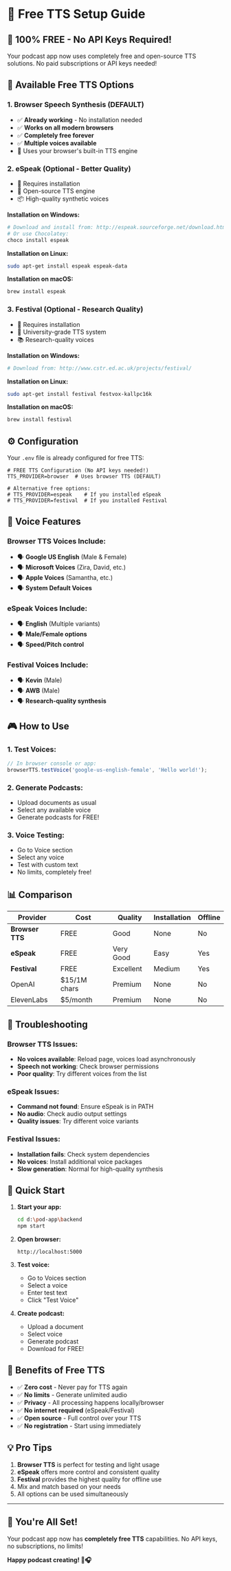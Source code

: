 # 🎤 Free TTS Setup Guide

## 🎯 **100% FREE - No API Keys Required!**

Your podcast app now uses completely free and open-source TTS solutions. No paid subscriptions or API keys needed!

## 🚀 **Available Free TTS Options**

### 1. **Browser Speech Synthesis** (DEFAULT)
- ✅ **Already working** - No installation needed
- ✅ **Works on all modern browsers**
- ✅ **Completely free forever**
- ✅ **Multiple voices available**
- 🎵 Uses your browser's built-in TTS engine

### 2. **eSpeak** (Optional - Better Quality)
- 🔧 Requires installation
- 🎵 Open-source TTS engine
- 📦 High-quality synthetic voices

**Installation on Windows:**
```bash
# Download and install from: http://espeak.sourceforge.net/download.html
# Or use Chocolatey:
choco install espeak
```

**Installation on Linux:**
```bash
sudo apt-get install espeak espeak-data
```

**Installation on macOS:**
```bash
brew install espeak
```

### 3. **Festival** (Optional - Research Quality)
- 🔧 Requires installation
- 🎵 University-grade TTS system
- 📚 Research-quality voices

**Installation on Windows:**
```bash
# Download from: http://www.cstr.ed.ac.uk/projects/festival/
```

**Installation on Linux:**
```bash
sudo apt-get install festival festvox-kallpc16k
```

**Installation on macOS:**
```bash
brew install festival
```

## ⚙️ **Configuration**

Your `.env` file is already configured for free TTS:

```properties
# FREE TTS Configuration (No API keys needed!)
TTS_PROVIDER=browser  # Uses browser TTS (DEFAULT)

# Alternative free options:
# TTS_PROVIDER=espeak    # If you installed eSpeak
# TTS_PROVIDER=festival  # If you installed Festival
```

## 🎵 **Voice Features**

### Browser TTS Voices Include:
- 🗣️ **Google US English** (Male & Female)
- 🗣️ **Microsoft Voices** (Zira, David, etc.)
- 🗣️ **Apple Voices** (Samantha, etc.)
- 🗣️ **System Default Voices**

### eSpeak Voices Include:
- 🗣️ **English** (Multiple variants)
- 🗣️ **Male/Female options**
- 🗣️ **Speed/Pitch control**

### Festival Voices Include:
- 🗣️ **Kevin** (Male)
- 🗣️ **AWB** (Male)
- 🗣️ **Research-quality synthesis**

## 🎮 **How to Use**

### 1. **Test Voices:**
```javascript
// In browser console or app:
browserTTS.testVoice('google-us-english-female', 'Hello world!');
```

### 2. **Generate Podcasts:**
- Upload documents as usual
- Select any available voice
- Generate podcasts for FREE!

### 3. **Voice Testing:**
- Go to Voice section
- Select any voice
- Test with custom text
- No limits, completely free!

## 📊 **Comparison**

| Provider | Cost | Quality | Installation | Offline |
|----------|------|---------|--------------|---------|
| **Browser TTS** | FREE | Good | None | No |
| **eSpeak** | FREE | Very Good | Easy | Yes |
| **Festival** | FREE | Excellent | Medium | Yes |
| OpenAI | $15/1M chars | Premium | None | No |
| ElevenLabs | $5/month | Premium | None | No |

## 🔧 **Troubleshooting**

### Browser TTS Issues:
- **No voices available**: Reload page, voices load asynchronously
- **Speech not working**: Check browser permissions
- **Poor quality**: Try different voices from the list

### eSpeak Issues:
- **Command not found**: Ensure eSpeak is in PATH
- **No audio**: Check audio output settings
- **Quality issues**: Try different voice variants

### Festival Issues:
- **Installation fails**: Check system dependencies
- **No voices**: Install additional voice packages
- **Slow generation**: Normal for high-quality synthesis

## 🎯 **Quick Start**

1. **Start your app:**
   ```bash
   cd d:\pod-app\backend
   npm start
   ```

2. **Open browser:**
   ```
   http://localhost:5000
   ```

3. **Test voice:**
   - Go to Voices section
   - Select a voice
   - Enter test text
   - Click "Test Voice"

4. **Create podcast:**
   - Upload a document
   - Select voice
   - Generate podcast
   - Download for FREE!

## 🎉 **Benefits of Free TTS**

- ✅ **Zero cost** - Never pay for TTS again
- ✅ **No limits** - Generate unlimited audio
- ✅ **Privacy** - All processing happens locally/browser
- ✅ **No internet required** (eSpeak/Festival)
- ✅ **Open source** - Full control over your TTS
- ✅ **No registration** - Start using immediately

## 💡 **Pro Tips**

1. **Browser TTS** is perfect for testing and light usage
2. **eSpeak** offers more control and consistent quality
3. **Festival** provides the highest quality for offline use
4. Mix and match based on your needs
5. All options can be used simultaneously

---

## 🎊 **You're All Set!**

Your podcast app now has **completely free TTS** capabilities. No API keys, no subscriptions, no limits!

**Happy podcast creating! 🎤🎧**
